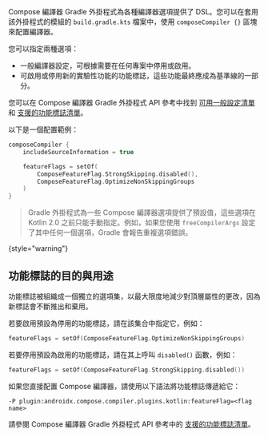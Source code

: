 [//]: # (title: Compose 編譯器選項 DSL)

Compose 編譯器 Gradle 外掛程式為各種編譯器選項提供了 DSL。您可以在套用該外掛程式的模組的 `build.gradle.kts` 檔案中，使用 `composeCompiler {}` 區塊來配置編譯器。

您可以指定兩種選項：

* 一般編譯器設定，可根據需要在任何專案中停用或啟用。
* 可啟用或停用新的實驗性功能的功能標誌，這些功能最終應成為基準線的一部分。

您可以在 Compose 編譯器 Gradle 外掛程式 API 參考中找到 [可用一般設定清單](https://kotlinlang.org/api/kotlin-gradle-plugin/compose-compiler-gradle-plugin/org.jetbrains.kotlin.compose.compiler.gradle/-compose-compiler-gradle-plugin-extension/) 和 [支援的功能標誌清單](https://kotlinlang.org/api/kotlin-gradle-plugin/compose-compiler-gradle-plugin/org.jetbrains.kotlin.compose.compiler.gradle/-compose-feature-flag/-companion/)。

以下是一個配置範例：

```kotlin
composeCompiler {
    includeSourceInformation = true

    featureFlags = setOf(
        ComposeFeatureFlag.StrongSkipping.disabled(),
        ComposeFeatureFlag.OptimizeNonSkippingGroups
    )
}
```

> Gradle 外掛程式為一些 Compose 編譯器選項提供了預設值，這些選項在 Kotlin 2.0 之前只能手動指定。例如，如果您使用 `freeCompilerArgs` 設定了其中任何一個選項，Gradle 會報告重複選項錯誤。
>
{style="warning"}

## 功能標誌的目的與用途

功能標誌被組織成一個獨立的選項集，以最大限度地減少對頂層屬性的更改，因為新標誌會不斷推出和棄用。

若要啟用預設為停用的功能標誌，請在該集合中指定它，例如：

```kotlin
featureFlags = setOf(ComposeFeatureFlag.OptimizeNonSkippingGroups)
```

若要停用預設為啟用的功能標誌，請在其上呼叫 `disabled()` 函數，例如：

```kotlin
featureFlags = setOf(ComposeFeatureFlag.StrongSkipping.disabled())
```

如果您直接配置 Compose 編譯器，請使用以下語法將功能標誌傳遞給它：

```none
-P plugin:androidx.compose.compiler.plugins.kotlin:featureFlag=<flag name>
```

請參閱 Compose 編譯器 Gradle 外掛程式 API 參考中的 [支援的功能標誌清單](https://kotlinlang.org/api/kotlin-gradle-plugin/compose-compiler-gradle-plugin/org.jetbrains.kotlin.compose.compiler.gradle/-compose-feature-flag/-companion/)。